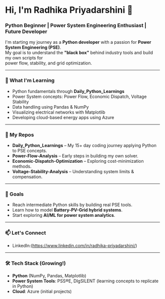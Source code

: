 # Hi, I'm Radhika Priyadarshini 👋

### Python Beginner | Power System Engineering Enthusiast | Future Developer

I'm starting my journey as a **Python developer** with a passion for **Power System Engineering (PSE)**.  
My goal is to understand the **"black box"** behind industry tools and build my own scripts for  
power flow, stability, and grid optimization.

---

### 🌱 What I'm Learning
- Python fundamentals through **Daily_Python_Learnings**
- Power System concepts: Power Flow, Economic Dispatch, Voltage Stability
- Data handling using Pandas & NumPy
- Visualizing electrical networks with Matplotlib
- Developing cloud-based energy apps using Azure

---

### 🚀 My Repos
- **Daily_Python_Learnings** – My 15+ day coding journey applying Python to PSE concepts.  
- **Power-Flow-Analysis** – Early steps in building my own solver.  
- **Economic-Dispatch-Optimization** – Exploring cost-minimization methods.  
- **Voltage-Stability-Analysis** – Understanding system limits & compensation.

---

### 🎯 Goals
- Reach intermediate Python skills by building real PSE tools.
- Learn how to model **Battery-PV-Grid hybrid systems**.
- Start exploring **AI/ML for power system analytics**.

---

### 📫 Let's Connect
- LinkedIn:(https://www.linkedin.com/in/radhika-priyadarshini/)
    
---

### 🛠️ Tech Stack (Growing!)
- **Python** (NumPy, Pandas, Matplotlib)
- **Power System Tools**: PSS®E, DIgSILENT (learning concepts to replicate in Python)
- **Cloud**: Azure (initial projects)
